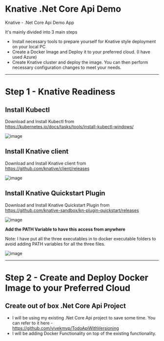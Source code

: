 # Knative .Net Core Api Demo
Knative - .Net Core Api Demo App

It's mainly divided into 3 main steps
- Install necessary tools to prepare yourself for Knative style deployment on your local PC
- Create a Docker Image and Deploy it to your preferred cloud.  (I have used Azure)
- Create Knative cluster and deploy the image.  You can then perform necessary configuration changes to meet your needs.

--------


# Step 1 - Knative Readiness

## Install Kubectl
Download and Install Kubectl from https://kubernetes.io/docs/tasks/tools/install-kubectl-windows/

![image](https://user-images.githubusercontent.com/30829678/187966291-e7a78efe-a9df-4fc5-a93a-39915a226b0c.png)


## Install Knative client
Download and Install Knative client from https://github.com/knative/client/releases

![image](https://user-images.githubusercontent.com/30829678/187966360-5873527f-7c8f-40b5-9a83-184101c28002.png)


## Install Knative Quickstart Plugin
Download and Install Knative Quickstart Plugin from https://github.com/knative-sandbox/kn-plugin-quickstart/releases

![image](https://user-images.githubusercontent.com/30829678/187966418-920f60e7-7e0f-4765-8e5b-1a296b9b5f9d.png)


**Add the PATH Variable to have this access from anywhere**

Note:  I have put all the three executables in to docker executable folders to avoid adding PATH variables for all the three files.

![image](https://user-images.githubusercontent.com/30829678/187967483-c6fc5b4c-7f57-41a1-aa3d-03ec0dab8a92.png)

--------


# Step 2 - Create and Deploy Docker Image to your Preferred Cloud


## Create out of box .Net Core Api Project
- I will be using my existing .Net Core Api project to save some time.  You can refer to it here - https://github.com/vivekmvp/TodoApiWithVersioning
- I will be adding Docker Functionality on top of the existing functionality.




